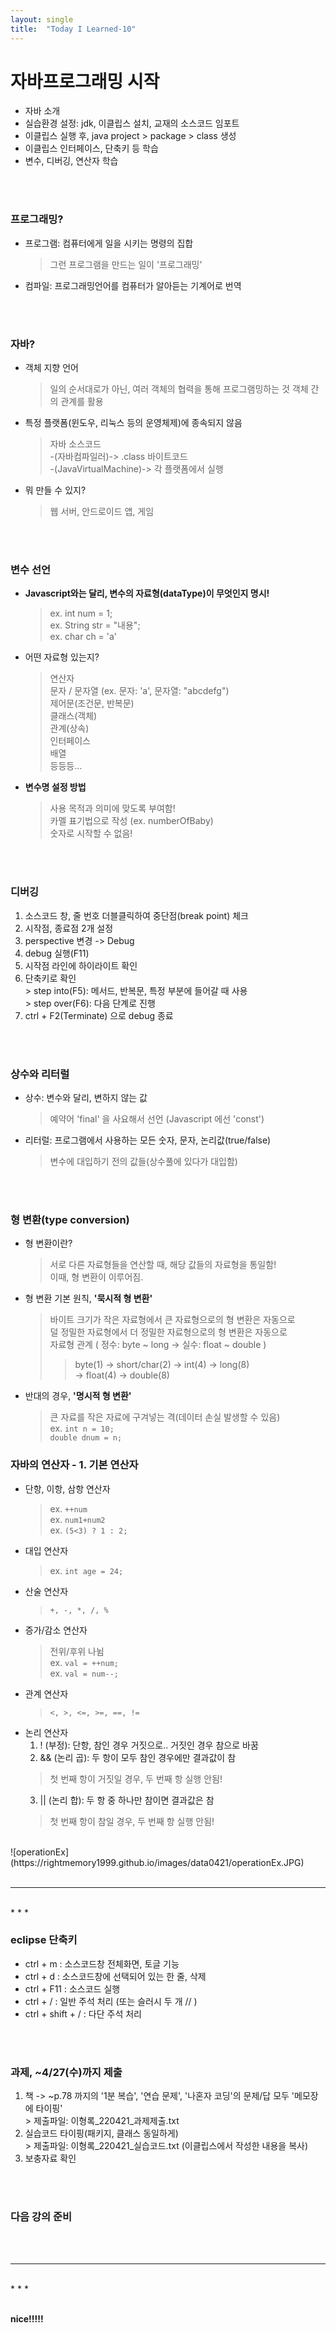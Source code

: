 ```yaml
---
layout: single
title:  "Today I Learned-10"
---
```


# 자바프로그래밍 시작
  * 자바 소개
  * 실습환경 설정: jdk, 이클립스 설치, 교재의 소스코드 임포트
  * 이클립스 실행 후,  java project > package > class 생성
  * 이클립스 인터페이스, 단축키 등 학습
  * 변수, 디버깅, 연산자 학습

<br>
<br>

### 프로그래밍?
  * 프로그램: 컴퓨터에게 일을 시키는 명령의 집합
    > 그런 프로그램을 만드는 일이 '프로그래밍'
  * 컴파일: 프로그래밍언어를 컴퓨터가 알아듣는 기계어로 번역

<br>
<br>

### 자바?
  * 객체 지향 언어
    > 일의 순서대로가 아닌, 여러 객체의 협력을 통해 프로그램밍하는 것
    > 객체 간의 관계를 활용
  * 특정 플랫폼(윈도우, 리눅스 등의 운영체제)에 종속되지 않음
    > 자바 소스코드 <br>
    >  -(자바컴파일러)-> .class 바이트코드 <br>
    >    -(JavaVirtualMachine)-> 각 플랫폼에서 실행 <br>
  * 뭐 만들 수 있지?
    > 웹 서버, 안드로이드 앱, 게임

<br>
<br>

### 변수 선언
  * **Javascript와는 달리, 변수의 자료형(dataType)이 무엇인지 명시!**
    > ex. int num = 1; <br>
    > ex. String str = "내용"; <br>
    > ex. char ch = 'a' <br>
  * 어떤 자료형 있는지?
    > 연산자 <br>
    > 문자 / 문자열 (ex. 문자: 'a',  문자열: "abcdefg") <br>
    > 제어문(조건문, 반복문) <br>
    > 클래스(객체) <br>
    > 관계(상속) <br>
    > 인터페이스 <br>
    > 배열 <br>
    >   등등등... <br>
  * **변수명 설정 방법**
    > 사용 목적과 의미에 맞도록 부여함! <br>
    > 카멜 표기법으로 작성 (ex. numberOfBaby) <br>
    > 숫자로 시작할 수 없음! <br>

<br>
<br>

### 디버깅
  1. 소스코드 창, 줄 번호 더블클릭하여 중단점(break point) 체크
  2. 시작점, 종료점  2개 설정
  3. perspective 변경 -> Debug
  4. debug 실행(F11)
  5. 시작점 라인에 하이라이트 확인
  6. 단축키로 확인 <br>
    > step into(F5):  메서드, 반복문, 특정 부분에 들어갈 때 사용 <br>
    > step over(F6):  다음 단계로 진행 <br>
  7. ctrl + F2(Terminate) 으로 debug 종료

 <br>
 <br>
 
### 상수와 리터럴
  * 상수:  변수와 달리, 변하지 않는 값 <br>
    > 예약어 'final' 을 사요해서 선언 (Javascript 에선 'const') <br>
  * 리터럴:  프로그램에서 사용하는 모든 숫자, 문자, 논리값(true/false) <br>
    > 변수에 대입하기 전의 값들(상수풀에 있다가 대입함)
  
<br>
<br>

### 형 변환(type conversion)
  * 형 변환이란? <br>
    > 서로 다른 자료형들을 연산할 때, 해당 값들의 자료형을 통일함! <br>
    > 이때, 형 변환이 이루어짐. <br>
  * 형 변환 기본 원칙, **'묵시적 형 변환'** <br>
    > 바이트 크기가 작은 자료형에서 큰 자료형으로의 형 변환은 자동으로 <br>
    > 덜 정밀한 자료형에서 더 정밀한 자료형으로의 형 변환은 자동으로 <br>
    > 자료형 관계 ( 정수: byte ~ long  ->  실수: float ~ double ) <br>
    > > byte(1) -> short/char(2) -> int(4) -> long(8) <br>
    > >  ->  float(4) -> double(8) <br>
  * 반대의 경우, **'명시적 형 변환'** <br>
    > 큰 자료를 작은 자료에 구겨넣는 격(데이터 손실 발생할 수 있음) <br>
    > ex. ``` int n = 10; ``` <br>
    >      ``` double dnum = n; ``` <br>

### 자바의 연산자 - 1. 기본 연산자
  * 단항, 이항, 삼항 연산자
    > ex. ``` ++num ``` <br>
    > ex. ``` num1+num2 ``` <br>
    > ex. ``` (5<3) ? 1 : 2; ``` <br>
  * 대입 연산자 <br>
    > ex. ``` int age = 24; ``` <br>
  * 산술 연산자 <br>
    > ``` +, -, *, /, % ``` <br>
  * 증가/감소 연산자 <br>
    > 전위/후위 나뉨 <br>
    > ex. ``` val = ++num; ``` <br>
    > ex. ``` val = num--; ``` <br>
  * 관계 연산자 <br>
    > ``` <, >, <=, >=, ==, != ```  <br>
  * 논리 연산자 <br>
    1. ! (부정): 단항, 참인 경우 거짓으로.. 거짓인 경우 참으로 바꿈 <br>
    2.  && (논리 곱): 두 항이 모두 참인 경우에만 결과값이 참 <br>
      > 첫 번째 항이 거짓일 경우,  두 번째 항 실행 안됨! <br>
    3. || (논리 합): 두 항 중 하나만 참이면 결과값은 참 <br>
      > 첫 번째 항이 참일 경우,  두 번째 항 실행 안됨!  <br>
<br>
![operationEx](https://rightmemory1999.github.io/images/data0421/operationEx.JPG)
<br>
<br>

* * *
<br>
* * *

### eclipse 단축키
  * ctrl + m : 소스코드창 전체화면, 토글 기능
  * ctrl + d : 소스코드창에 선택되어 있는 한 줄, 삭제
  * ctrl + F11 : 소스코드 실행
  * ctrl + / : 일반 주석 처리 (또는 슬러시 두 개 // )
  * ctrl + shift + / : 다단 주석 처리

<br>
<br>

### 과제, ~4/27(수)까지 제출
  1. 책 -> ~p.78 까지의 '1분 복습', '연습 문제', '나혼자 코딩'의  문제/답 모두 '메모장에 타이핑' <br>
    > 제출파일: 이형록_220421_과제제출.txt <br>
  2. 실습코드 타이핑(패키지, 클래스 동일하게) <br>
    > 제출파일: 이형록_220421_실습코드.txt (이클립스에서 작성한 내용을 복사) <br>
  3. 보충자료 확인


<br>
<br>

### 다음 강의 준비


<br>
<br>

* * *
<br>
* * *

<br>
<br>

**nice!!!!!**
